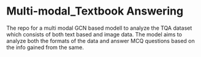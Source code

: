 # Multi-modal_Textbook Answering
The repo for a multi modal GCN based modell to analyze the TQA dataset which consists of both text based and image data. The model aims to analyze both the formats of the data and answer MCQ questions based on the info gained from the same.
